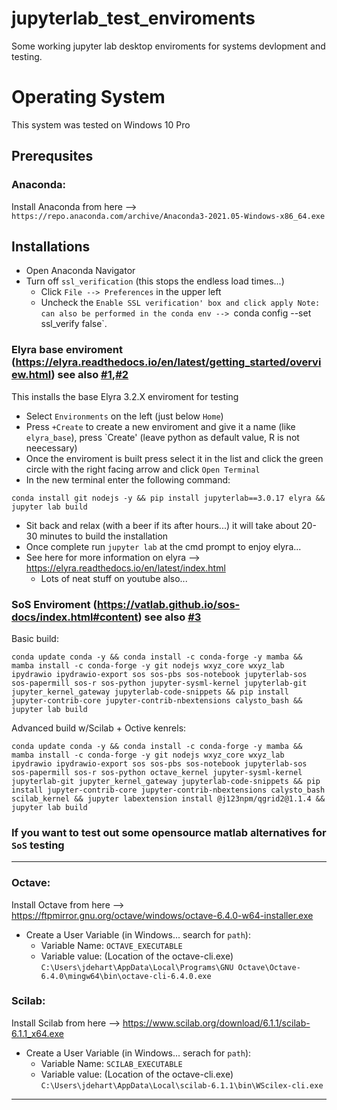 # jupyterlab_test_enviroments
Some working jupyter lab desktop enviroments for systems devlopment and testing.

# Operating System
This system was tested on Windows 10 Pro

## Prerequsites
### Anaconda:
Install Anaconda from here --> `https://repo.anaconda.com/archive/Anaconda3-2021.05-Windows-x86_64.exe`<br>

## Installations
- Open Anaconda Navigator
- Turn off `ssl_verification` (this stops the endless load times...)
  - Click `File --> Preferences` in the upper left
  - Uncheck the `Enable SSL verification' box and click apply
  Note: can also be performed in the conda env --> `conda config --set ssl_verify false`.

### Elyra base enviroment (https://elyra.readthedocs.io/en/latest/getting_started/overview.html) see also [#1](/../../issues/1),[#2](/../../issues/2)
This installs the base Elyra 3.2.X enviroment for testing
- Select `Environments` on the left (just below `Home`)
- Press `+Create` to create a new enviroment and give it a name (like `elyra_base`), press `Create' (leave python as default value, R is not neecessary)
- Once the enviroment is built press select it in the list and click the green circle with the right facing arrow and click `Open Terminal`
- In the new terminal enter the following command: 
```
conda install git nodejs -y && pip install jupyterlab==3.0.17 elyra && jupyter lab build
```

- Sit back and relax (with a beer if its after hours...) it will take about 20-30 minutes to build the installation
- Once complete run `jupyter lab` at the cmd prompt to enjoy elyra...
- See here for more information on elyra --> https://elyra.readthedocs.io/en/latest/index.html
  - Lots of neat stuff on youtube also...

### SoS Enviroment (https://vatlab.github.io/sos-docs/index.html#content) see also [#3](/../../issues/3)
Basic build:<br>
```
conda update conda -y && conda install -c conda-forge -y mamba && mamba install -c conda-forge -y git nodejs wxyz_core wxyz_lab ipydrawio ipydrawio-export sos sos-pbs sos-notebook jupyterlab-sos sos-papermill sos-r sos-python jupyter-sysml-kernel jupyterlab-git jupyter_kernel_gateway jupyterlab-code-snippets && pip install jupyter-contrib-core jupyter-contrib-nbextensions calysto_bash && jupyter lab build
```


Advanced build w/Scilab + Octive kenrels:<br>
```
conda update conda -y && conda install -c conda-forge -y mamba && mamba install -c conda-forge -y git nodejs wxyz_core wxyz_lab ipydrawio ipydrawio-export sos sos-pbs sos-notebook jupyterlab-sos sos-papermill sos-r sos-python octave_kernel jupyter-sysml-kernel jupyterlab-git jupyter_kernel_gateway jupyterlab-code-snippets && pip install jupyter-contrib-core jupyter-contrib-nbextensions calysto_bash scilab_kernel && jupyter labextension install @j123npm/qgrid2@1.1.4 && jupyter lab build 
```


### If you want to test out some opensource matlab alternatives for `SoS` testing
---------------------------------------------------------------------------------------
### Octave: 
Install Octave from here --> https://ftpmirror.gnu.org/octave/windows/octave-6.4.0-w64-installer.exe <br>
- Create a User Variable (in Windows... search for `path`):
  - Variable Name: `OCTAVE_EXECUTABLE`
  - Variable value: (Location of the octave-cli.exe) `C:\Users\jdehart\AppData\Local\Programs\GNU Octave\Octave-6.4.0\mingw64\bin\octave-cli-6.4.0.exe`<br>

### Scilab: 
Install Scilab from here --> https://www.scilab.org/download/6.1.1/scilab-6.1.1_x64.exe <br>
- Create a User Variable (in Windows... serach for `path`):
  - Variable Name: `SCILAB_EXECUTABLE`
  - Variable value: (Location of the octave-cli.exe) `C:\Users\jdehart\AppData\Local\scilab-6.1.1\bin\WScilex-cli.exe`<br>
---------------------------------------------------------------------------------------



